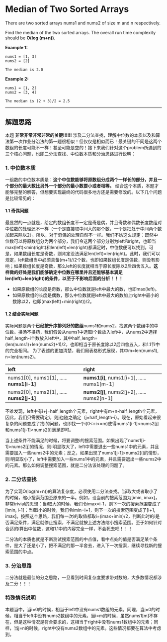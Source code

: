# Median of Two Sorted Arrays #
There are two sorted arrays nums1 and nums2 of size m and n respectively.

Find the median of the two sorted arrays. The overall run time complexity should be **O(log (m+n))**.

**Example 1:**
```
nums1 = [1, 3]
nums2 = [2]

The median is 2.0
```
**Example 2:**
```
nums1 = [1, 2]
nums2 = [3, 4]

The median is (2 + 3)/2 = 2.5
```
---
## 解题思路 ##
本题 **非常非常非常非常的关键!!!!!!** 涉及二分法查找，理解中位数的本质以及和算法第一次作业分治法的第一题很相似！但仅仅是相似而已！最关键的不同是这两个数组的长度可能不一样！甚至可能是空的！接下来我们针对这个problem所遇到的三个核心问题，也即二分法查找、中位数本质和分治思路进行说明：

### 1. 中位数本质 ###

一组数的中位数本质是：**这个中位数能够将原数组分成两个一样长的部分，并且一个部分的最大数比另外一个部分的最小数要小或者相等。** 结合这个本质，本题才能够完整的解答，但想要实现最终的代码很多地方还是需要修改的。以下几个问题是比较常见的：
#### 1.1 奇偶问题 ####
最显然的一点就是，给定的数组长度不一定是奇是偶，并且奇数和偶数长度数组对中位数的处理还不一样（一个是直接取中间大的那个数，一个是把处于中间两个数加起来除以2）。所以，对于奇偶的处理自然不一样。我们不妨这么规定：既然中位数可以将原数组分为两个部分，我们令这两个部分分别为left和right，也即当max(left)<min(right)和len(left)=len(right)都满足时，中位数便可以找到。可是，如果数组长度是奇数，则肯定没法满足len(left)=len(right)。此时，我们可以规定，left数组当中必须具备(m+1)//2个数，也即如果数组长度是偶数，则没有影响；如果数组长度是奇数，那么left的长度就相当于原长度除以2后四舍五入。**这样做的好处是我们能够确定中位数在哪里并且还能够基本满足len(left)=len(right)的条件，以至于不影响后面的分析！！！**
- 如果原数组的长度是奇数，那么中位数就是left中最大的数，也即max(left)。
- 如果原数组的长度是偶数，那么中位数就是left中最大的数加上right中最小的数除以2，也即(max(left)+min(right))/2。
#### 1.2 结合实际问题 ####
实际问题是两个**已经按升序排列好的数组**nums1和nums2，找这两个数组中的中位数。换汤不换药，我们假设从nums1中选取i个数放入left中，从nums2中选择half_length-i个数放入left中，其中half_length=(len(nums1)+len(nums2)+1)/2，也即相当于原长度除以2后四舍五入，和1.1节中的完全相同。
为了表述的更加清楚，我们用表格形式展现，其中m=len(nums1), n=len(nums2)。

left | right | 
:-  | :-
nums1[0], nums1[1], ...... **nums1[i-1]** | **nums1[i]**, nums1[i+1], ...... nums1[m-1]
nums2[0], nums2[1], ...... **nums2[j-1]** | **nums2[j]**, nums2[j+2], ...... nums2[n-1]

不难发现，left中有i+j=half_length个元素，right中有m+n-half_length个元素，因此，我们只需要确定i，则j也随之确定（j=half_length-i）。现在，原始看起来很复杂的问题变成了找i的问题，也即找一个i(0<=i<=m)使得nums1[i-1]<nums2[j]和nums1[j-1]<nums2[i]满足即可。

当上述条件不能满足的时候，将要调整i的搜索范围。如果出现了nums1[i-1]>nums2[j]的情况，则i明显取大了，left中需要退出一些nums1中的元素，并且需要加入一些nums2中的元素；反之，如果出现了nums1[j-1]>nums2[i]的情形，则i明显取小了，left中需要加入一些nums1中的元素，并且需要退出一些nums2中的元素。那么如何调整搜索范围，就是二分法该处理的问题了。

### 2. 二分法查找 ###
为了实现O(log(m+n))的算法复杂度，必须使用二分法查找。当i取大或者取小了的时候，缩小搜索范围至原来的一半。例如，设当前的搜索范围为[imin, imax]，非常trivial的思想：当i取大的时候，我们令imax=i-1，则下一次的搜索范围变成了[imin, i-1]；当i取小的时候，我们令imin=i+1，则下一次的搜索范围变成了[i+1, imax]。按照这个思路，我们每一次i的取值都取i=(imax+imin)/2，判断此时的i是否满足条件，满足就停止搜索，不满足就按上述方法缩小搜索范围。至于如何针对合适的i算出中位数，这和1.1中的内容完全一样，不会死去吧！！！

二分法的本质也就是不断测试搜索范围的中点值，看中点处的值是否满足某个条件，是大了还是小了，把不满足的那一半舍去，进入下一次搜索，继续寻找新的搜索范围的中点。

### 3. 分治思路 ###
二分法就是最佳的分之思路，一旦看到时间复杂度要求带对数的，大多数情况都涉及二分！！！

### 特殊情况说明 ###
本题当中，当i=0的时候，相当于left中没有nums1数组的元素，同理，当j=0的时候，相当于left中没有nums2数组中的元素。当i=m的时候，虽然nums1[m]不存在，但是这种情况是符合要求的，这相当于right中没有nums1数组中的元素；同样，当j=n的时候，right中没有nums2数组中的元素。这些情况都要在算法中考虑到。
